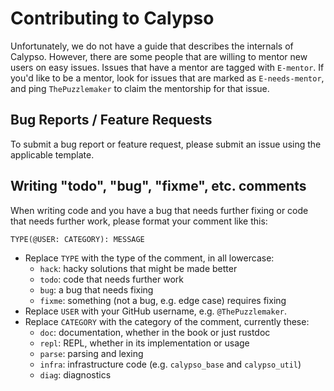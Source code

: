 # Contributing to Calypso

Unfortunately, we do not have a guide that describes the internals of Calypso. However, there are some people that are willing to mentor new users on easy issues. Issues that have a mentor are tagged with `E-mentor`. If you'd like to be a mentor, look for issues that are marked as `E-needs-mentor`, and ping `ThePuzzlemaker` to claim the mentorship for that issue.

## Bug Reports / Feature Requests

To submit a bug report or feature request, please submit an issue using the applicable template.

## Writing "todo", "bug", "fixme", etc. comments

When writing code and you have a bug that needs further fixing or code that needs further work, please format your comment like this:
```
TYPE(@USER: CATEGORY): MESSAGE
```
- Replace `TYPE` with the type of the comment, in all lowercase:
  - `hack`:  hacky solutions that might be made better
  - `todo`:  code that needs further work
  - `bug`:   a bug that needs fixing
  - `fixme`: something (not a bug, e.g. edge case) requires fixing
- Replace `USER` with your GitHub username, e.g. `@ThePuzzlemaker`.
- Replace `CATEGORY` with the category of the comment, currently these:
  - `doc`: documentation, whether in the book or just rustdoc
  - `repl`: REPL, whether in its implementation or usage
  - `parse`: parsing and lexing
  - `infra`: infrastructure code (e.g. `calypso_base` and `calypso_util`)
  - `diag`: diagnostics